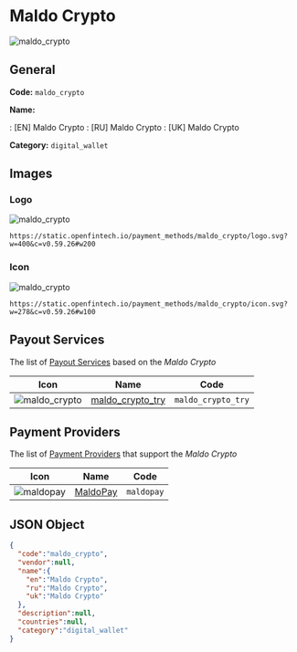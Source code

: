 
# Maldo Crypto 
![maldo_crypto](https://static.openfintech.io/payment_methods/maldo_crypto/logo.svg?w=400&c=v0.59.26#w200)  

## General 
**Code:** `maldo_crypto` 
 
**Name:** 
 
:	[EN] Maldo Crypto 
:	[RU] Maldo Crypto 
:	[UK] Maldo Crypto 
 
**Category:** `digital_wallet` 
 

## Images 

### Logo 
![maldo_crypto](https://static.openfintech.io/payment_methods/maldo_crypto/logo.svg?w=400&c=v0.59.26#w200)  

```
https://static.openfintech.io/payment_methods/maldo_crypto/logo.svg?w=400&c=v0.59.26#w200
```  

### Icon 
![maldo_crypto](https://static.openfintech.io/payment_methods/maldo_crypto/icon.svg?w=278&c=v0.59.26#w100)  

```
https://static.openfintech.io/payment_methods/maldo_crypto/icon.svg?w=278&c=v0.59.26#w100
```  

## Payout Services 
 
The list of [Payout Services](/payout-services/) based on the _Maldo Crypto_ 

|Icon|Name|Code| 
|:---:|:---:|:---:| 
|![maldo_crypto](https://static.openfintech.io/payout_methods/maldo_crypto/icon.svg?w=278&c=v0.59.26#w40) |[maldo_crypto_try](/payout-services/maldo_crypto_try/)|`maldo_crypto_try`| 
 

## Payment Providers 
 
The list of [Payment Providers](/payment-providers/) that support the _Maldo Crypto_ 

|Icon|Name|Code| 
|:---:|:---:|:---:| 
|![maldopay](https://static.openfintech.io/payment_providers/maldopay/icon.png?w=278&c=v0.59.26#w100) |[MaldoPay](/payment-providers/maldopay/)|`maldopay`| 
 

## JSON Object 

```json
{
  "code":"maldo_crypto",
  "vendor":null,
  "name":{
    "en":"Maldo Crypto",
    "ru":"Maldo Crypto",
    "uk":"Maldo Crypto"
  },
  "description":null,
  "countries":null,
  "category":"digital_wallet"
}
```  
